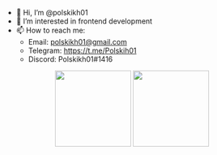 - 👋 Hi, I’m @polskikh01
- 👀 I’m interested in frontend development
- 📫 How to reach me:
  - Email: polskikh01@gmail.com
  - Telegram: https://t.me/Polskih01
  - Discord: Polskikh01#1416

<p align='center'>
   <a href="https://github-readme-stats.vercel.app/api?username=Polskikh01&show_icons=true&count_private=true">
   <img height=150 src="https://github-readme-stats.vercel.app/api?username=Polskikh01&show_icons=true&count_private=true"/></a>
   <a href="https://github.com/Polskikh01/github-readme-stats">
   <img height=150 src="https://github-readme-stats.vercel.app/api/top-langs/?username=Polskikh01&layout=compact"/></a>
</p>
